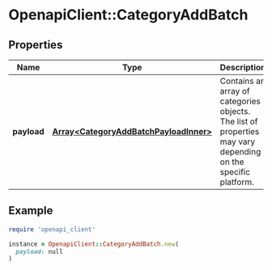 # OpenapiClient::CategoryAddBatch

## Properties

| Name | Type | Description | Notes |
| ---- | ---- | ----------- | ----- |
| **payload** | [**Array&lt;CategoryAddBatchPayloadInner&gt;**](CategoryAddBatchPayloadInner.md) | Contains an array of categories objects. The list of properties may vary depending on the specific platform. |  |

## Example

```ruby
require 'openapi_client'

instance = OpenapiClient::CategoryAddBatch.new(
  payload: null
)
```

